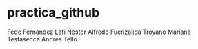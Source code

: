 # practica_github
Fede Fernandez Lafi
Néstor Alfredo Fuenzalida Troyano
Mariana Testasecca
Andres Tello
